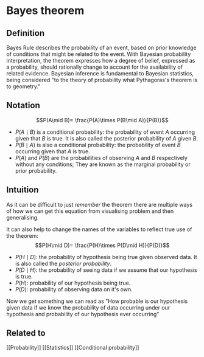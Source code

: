 # Bayes theorem
## Definition
Bayes Rule describes the probability of an event, based on prior knowledge of conditions that might be related to the event.
With Bayesian probability interpretation, the theorem expresses how a degree of belief, expressed as a probability, should rationally change to account for the availability of related evidence. Bayesian inference is fundamental to Bayesian statistics, being considered "to the theory of probability what Pythagoras's theorem is to geometry."

## Notation
$$P(A\mid B)= \frac{P(A)\times P(B\mid A)}{P(B)}$$
- $P(A\mid B)$ is a conditional probability: the probability of event $A$ occurring given that $B$ is true. It is also called the posterior probability of $A$ given $B$.
- $P(B\mid A)$ is also a conditional probability: the probability of event $B$ occurring given that $A$ is true.
- $P(A)$ and $P(B)$ are the probabilities of observing $A$ and $B$ respectively without any conditions; They are known as the marginal probability or prior probability.

## Intuition
As it can be difficult to just *remember* the theorem there are multiple ways of how we can get this equation from visualising problem and then generalising.

It can also help to change the names of the variables to reflect true use of the theorem:
$$P(H\mid D)= \frac{P(H)\times P(D\mid H)}{P(D)}$$
- $P(H\mid D)$: the probability of hypothesis being true given observed data. It is also called the *posterior probability*.
- $P(D\mid H)$: the probability of seeing data if we assume that our hypothesis is true.
- $P(H)$: probability of our hypothesis being true.
- $P(D)$: probability of observing data on it's own.

Now we get something we can read as "How probable is our hypothesis given data if we know the probability of data occurring under our hypothesis and probability of our hypothesis ever occurring"

## Related to
[[Probability]]
[[Statistics]]
[[Conditional probability]]